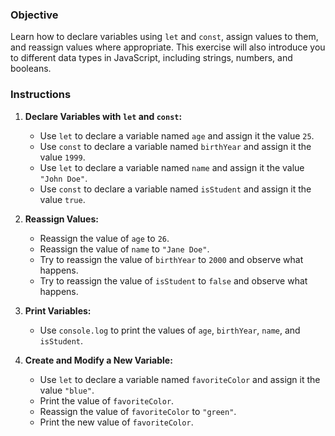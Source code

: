 <h3>Objective</h3>
<p>Learn how to declare variables using <code>let</code> and <code>const</code>, assign values to them, and reassign values where appropriate. This exercise will also introduce you to different data types in JavaScript, including strings, numbers, and booleans.</p>
<h3>Instructions</h3>
<ol>
<li>
<p><strong>Declare Variables with <code>let</code> and <code>const</code>:</strong></p>
<ul>
<li>Use <code>let</code> to declare a variable named <code>age</code> and assign it the value <code>25</code>.</li>
<li>Use <code>const</code> to declare a variable named <code>birthYear</code> and assign it the value <code>1999</code>.</li>
<li>Use <code>let</code> to declare a variable named <code>name</code> and assign it the value <code>"John Doe"</code>.</li>
<li>Use <code>const</code> to declare a variable named <code>isStudent</code> and assign it the value <code>true</code>.</li>
</ul>
</li>
<li>
<p><strong>Reassign Values:</strong></p>
<ul>
<li>Reassign the value of <code>age</code> to <code>26</code>.</li>
<li>Reassign the value of <code>name</code> to <code>"Jane Doe"</code>.</li>
<li>Try to reassign the value of <code>birthYear</code> to <code>2000</code> and observe what happens.</li>
<li>Try to reassign the value of <code>isStudent</code> to <code>false</code> and observe what happens.</li>
</ul>
</li>
<li>
<p><strong>Print Variables:</strong></p>
<ul>
<li>Use <code>console.log</code> to print the values of <code>age</code>, <code>birthYear</code>, <code>name</code>, and <code>isStudent</code>.</li>
</ul>
</li>
<li>
<p><strong>Create and Modify a New Variable:</strong></p>
<ul>
<li>Use <code>let</code> to declare a variable named <code>favoriteColor</code> and assign it the value <code>"blue"</code>.</li>
<li>Print the value of <code>favoriteColor</code>.</li>
<li>Reassign the value of <code>favoriteColor</code> to <code>"green"</code>.</li>
<li>Print the new value of <code>favoriteColor</code>.</li>
</ul>
</li>
</ol>